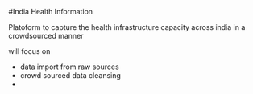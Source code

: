 #India Health Information

Platoform to capture the health infrastructure capacity across india in a crowdsourced manner

will focus on 
* data import from raw sources
* crowd sourced data cleansing
* 

